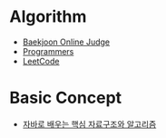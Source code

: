 # Algorithm

- [Baekjoon Online Judge](https://www.acmicpc.net/)
- [Programmers](https://programmers.co.kr/)
- [LeetCode](https://leetcode.com/)

# Basic Concept

- [자바로 배우는 핵심 자료구조와 알고리즘](https://github.com/BAEKJungHo/think-data-structures)
